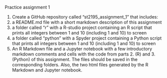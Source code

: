 Practice assignment 1 
1. Create a GitHub repository called “st2195_assignment_1” that includes:
2. a README.md file with a short markdown description of this assignment 
3. a folder called “r” with a R-studio project containing an R script that prints all integers between 1 and 10 (including 1 and 10) to screen
4. a folder called “python” with a Spyder project containing a Python script that prints all integers between 1 and 10 (including 1 and 10) to screen
5. An R Markdown file and a Jupyter notebook with a few introductory markdown comments and cells with the code from parts 2. (R) and 3. (Python) of this
assignment. The files should be saved in the corresponding folders. Also, the two html files generated by the R Markdown and Jupyter notebook.
